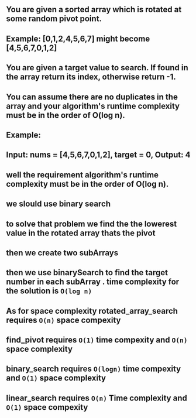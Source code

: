 ## You are given a sorted array which is rotated at some random pivot point.

## Example: [0,1,2,4,5,6,7] might become [4,5,6,7,0,1,2]

## You are given a target value to search. If found in the array return its index, otherwise return -1.

## You can assume there are no duplicates in the array and your algorithm's runtime complexity must be in the order of O(log n).

## Example:

## Input: nums = [4,5,6,7,0,1,2], target = 0, Output: 4

## well the requirement algorithm's runtime complexity must be in the order of O(log n).

## we slould use binary search

## to solve that problem we find the the lowerest value in the rotated array thats the pivot

## then we create two subArrays

## then we use binarySearch to find the target number in each subArray . time complexity for the solution is `O(log n)`

## As for space complexity rotated_array_search requires `O(n)` space compexity

## find_pivot requires `O(1)` time compexity and `O(n)` space complexity

## binary_search requires `O(logn)` time compexity and `O(1)` space complexity

## linear_search requires `O(n)` Time complexity and `O(1)` space compexity
